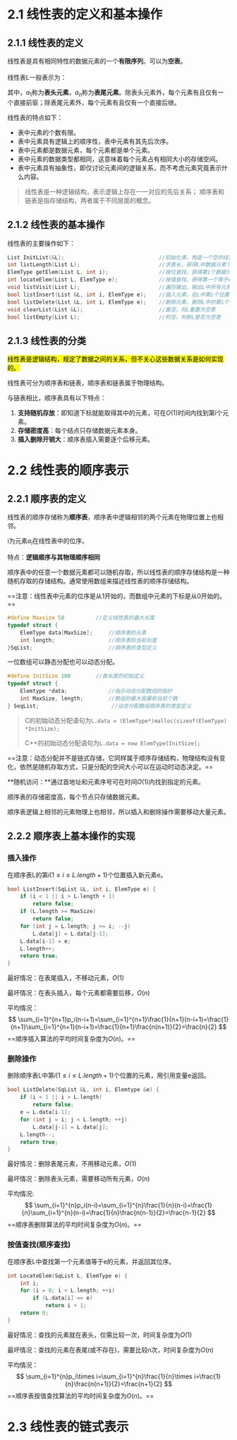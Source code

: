 # 2.1 线性表的定义和基本操作

## 2.1.1 线性表的定义

线性表是具有相同特性的数据元素的一个**有限序列**。可以为**空表**。

线性表L一般表示为：![img](./assets/ql_0b2bf88d33930e5e18585c4e0300d925_l3.png)

其中，$a_1$称为**表头元素**，$a_n$称为**表尾元素**。除表头元素外，每个元素有且仅有一个直接前驱；除表尾元素外，每个元素有且仅有一个直接后继。

线性表的特点如下：

-   表中元素的个数有限。
-   表中元素具有逻辑上的顺序性，表中元素有其先后次序。
-   表中元素都是数据元素，每个元素都是单个元素。
-   表中元素的数据类型都相同，这意味着每个元素占有相同大小的存储空间。
-   表中元素具有抽象性，即仅讨论元素间的逻辑关系，而不考虑元素究竟表示什么内容。

>   线性表是一种逻辑结构，表示逻辑上存在一一对应的先后关系；
>   顺序表和链表是指存储结构，两者属于不同层面的概念。

## 2.1.2 线性表的基本操作

线性表的主要操作如下：

```cpp
List InitList(&L);								//初始化表。构造一个空的线性表。
int listLength(List L);							//求表长，获得L中数据元素个数。
ElemType getElem(List L, int i);				//按位查找，获得第i个数据元素的值，查找失败返回ERROR_ELEM
int locateElem(List L, ElemType e);				//按值查找，获得第一个等于e的元素位置
void listVisit(List L);							//遍历输出，输出L中所有元素
bool listInsert(List &L, int i, ElemType e);	//插入元素，在L中第i个位置插入新的元素e
bool listDelete(List &L, int i, ElemType e);	//删除元素，删除L中的第i个数据元素e
void clearList(List &L);						//置空，将L重置为空表
bool listEmpty(List L);							//判空，判断L是否为空表
```

## 2.1.3 线性表的分类

<mark>线性表是逻辑结构，规定了数据之间的关系，但不关心这些数据关系是如何实现的。</mark>

线性表可分为顺序表和链表，顺序表和链表属于物理结构。

与链表相比，顺序表具有以下特点：

1.   **支持随机存放**：即知道下标就能取得其中的元素，可在$O(1)$时间内找到第i个元素。
2.   **存储密度高**：每个结点只存储数据元素本身。
3.   **插入删除开销大**：顺序表插入需要逐个后移元素。

# 2.2 线性表的顺序表示

## 2.2.1 顺序表的定义

线性表的顺序存储称为**顺序表**，顺序表中逻辑相邻的两个元素在物理位置上也相邻。

i为元素$a_i$在线性表中的位序。

特点：**逻辑顺序与其物理顺序相同**

顺序表中的任意一个数据元素都可以随机存取，所以线性表的顺序存储结构是一种随机存取的存储结构。通常使用数组来描述线性表的顺序存储结构。

==注意：线性表中元素的位序是从1开始的，而数组中元素的下标是从0开始的。==

```cpp
#define Maxsize 50			//定义线性表的最大长度
typedef struct {
    ElemType data[MaxSize];		//顺序表的元素
    int length;					//顺序表的当前长度
}SqList;						//顺序表的类型定义
```

一位数组可以静态分配也可以动态分配。

```cpp
#define InitSize 100		//表长度的初始定义
typedef struct {
    Elemtype *data;				//指示动态分配数组的指针
    int MaxSize, length;		//数组的最大容量和当前个数
} SeqList;						 //动态分配数组顺序表的类型定义
```

> C的初始动态分配语句为`L.data = (ElemType*)malloc(sizeof(ElemType) *InitSize);`
>
> C++的初始动态分配语句为`L.data = new ElemType[InitSize];`

==注意：动态分配并不是链式存储，它同样属于顺序存储结构，物理结构没有变化，依然是随机存取方式，只是分配的空间大小可以在运动时动态决定。==

**随机访问：**通过首地址和元素序号可在时间$O(1)$内找到指定的元素。

顺序表的存储密度高，每个节点只存储数据元素。

顺序表逻辑上相邻的元素物理上也相邻，所以插入和删除操作需要移动大量元素。

## 2.2.2 顺序表上基本操作的实现

### 插入操作

在顺序表L的第$i(1\leq i \leq L.length+1)$个位置插入新元素e。

```cpp
bool ListInsert(SqList &L, int i, ElemType e) {
    if (i < 1 || i > L.length + 1)
        return false;
    if (L.length >= MaxSize)
        return false;
    for (int j = L.length; j >= i; --j)
        L.data[j] = L.data[j-1];
    L.data[i-1] = e;
    L.length++;
    return true;
}
```

最好情况：在表尾插入，不移动元素，$O(1)$

最坏情况：在表头插入，每个元素都需要后移，$O(n)$

平均情况：
$$
\sum_{i=1}^{n+1}p_i(n-i+1)=\sum_{i=1}^{n+1}\frac{1}{n+1}(n-i+1)=\frac{1}{n+1}\sum_{i=1}^{n+1}(n-i+1)=\frac{1}{n+1}\frac{n(n+1)}{2}=\frac{n}{2}
$$
==顺序插入算法的平均时间复杂度为$O(n)$。==

### 删除操作

删除顺序表L中第$i(1\leq i \leq L.length+1)$个位置的元素，用引用变量e返回。

```cpp
bool ListDelete(SqList &L, int i, Elemtype &e) {
    if (i < 1 || i > L.length)
        return false;
    e = L.data[i-1];
    for (int j = i; j < L.length; ++j)
        L.data[j-1] = L.data[j];
    L.length--;
    return true;
}
```

最好情况：删除表尾元素，不用移动元素，$O(1)$

最坏情况：删除表头元素，需要移动所有元素，$O(n)$

平均情况:
$$
\sum_{i=1}^{n}p_i(n-i)=\sum_{i=1}^{n}\frac{1}{n}(n-i)=\frac{1}{n}\sum_{i=1}^{n}(n-i)=\frac{1}{n}\frac{n(n-1)}{2}=\frac{n-1}{2}
$$
==顺序表删除算法的平均时间复杂度为$O(n)$。==

### 按值查找(顺序查找)

在顺序表L中查找第一个元素值等于e的元素，并返回其位序。

```cpp
int LocateElem(SqList L, ElemType e) {
    int i;
    for (i = 0; i < L.length; ++i)
        if (L.data[i] == e)
            return i + 1;
    return 0;
}
```

最好情况：查找的元素就在表头，仅需比较一次，时间复杂度为$O(1)$

最坏情况：查找的元素在表尾(或不存在)，需要比较n次，时间复杂度为$O(n)$

平均情况：
$$
\sum_{i=1}^{n}p_i\times i=\sum_{i=1}^{n}\frac{1}{n}\times i=\frac{1}{n}\frac{n(n+1)}{2}=\frac{n+1}{2}
$$
==顺序表按值查找算法的平均时间复杂度为$O(n)$。==

# 2.3 线性表的链式表示

